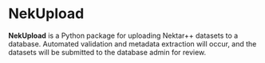 # NekUpload

**NekUpload** is a Python package for uploading Nektar++ datasets to a database. Automated validation and metadata extraction will occur, and the datasets will be submitted to the database admin for review. 